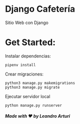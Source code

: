 # Django Cafetería 
Sitio Web con Django

# Get Started:

Instalar dependencias:
```
pipenv install
```

Crear migraciones:
```
python3 manage.py makemigrations
python3 manage.py migrate
```

Ejecutar servidor local
```
python manage.py runserver
```

##### Made with ❤️ by Leandro Arturi
